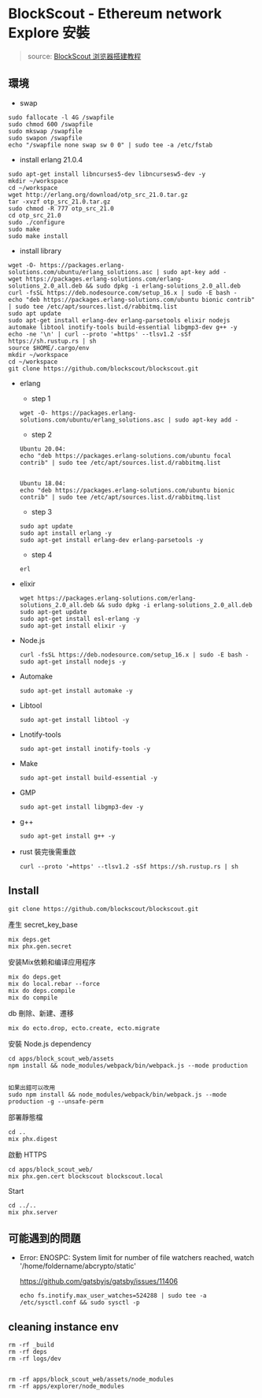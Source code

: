 # BlockScout - Ethereum network Explore 安裝

> source: [BlockScout 浏览器搭建教程](https://www.jianshu.com/p/40bbc588058f)

## 環境

- swap
```shell
sudo fallocate -l 4G /swapfile
sudo chmod 600 /swapfile
sudo mkswap /swapfile
sudo swapon /swapfile
echo "/swapfile none swap sw 0 0" | sudo tee -a /etc/fstab
```

- install erlang 21.0.4
```shell
sudo apt-get install libncurses5-dev libncursesw5-dev -y
mkdir ~/workspace
cd ~/workspace
wget http://erlang.org/download/otp_src_21.0.tar.gz
tar -xvzf otp_src_21.0.tar.gz
sudo chmod -R 777 otp_src_21.0
cd otp_src_21.0
sudo ./configure
sudo make
sudo make install
```

- install library
```shell
wget -O- https://packages.erlang-solutions.com/ubuntu/erlang_solutions.asc | sudo apt-key add -
wget https://packages.erlang-solutions.com/erlang-solutions_2.0_all.deb && sudo dpkg -i erlang-solutions_2.0_all.deb
curl -fsSL https://deb.nodesource.com/setup_16.x | sudo -E bash -
echo "deb https://packages.erlang-solutions.com/ubuntu bionic contrib" | sudo tee /etc/apt/sources.list.d/rabbitmq.list
sudo apt update
sudo apt-get install erlang-dev erlang-parsetools elixir nodejs automake libtool inotify-tools build-essential libgmp3-dev g++ -y
echo -ne '\n' | curl --proto '=https' --tlsv1.2 -sSf https://sh.rustup.rs | sh
source $HOME/.cargo/env
mkdir ~/workspace
cd ~/workspace
git clone https://github.com/blockscout/blockscout.git
```

- erlang

  - step 1

  ```
  wget -O- https://packages.erlang-solutions.com/ubuntu/erlang_solutions.asc | sudo apt-key add -
  ```
  
  - step 2

  
  ```
  Ubuntu 20.04:
  echo "deb https://packages.erlang-solutions.com/ubuntu focal contrib" | sudo tee /etc/apt/sources.list.d/rabbitmq.list
  
  
  Ubuntu 18.04:
  echo "deb https://packages.erlang-solutions.com/ubuntu bionic contrib" | sudo tee /etc/apt/sources.list.d/rabbitmq.list
  ```
  
  - step 3

  ```
  sudo apt update
  sudo apt install erlang -y
  sudo apt-get install erlang-dev erlang-parsetools -y
  ```
  
  - step 4

  ```
  erl
  ```
- elixir

  ```
  wget https://packages.erlang-solutions.com/erlang-solutions_2.0_all.deb && sudo dpkg -i erlang-solutions_2.0_all.deb
  sudo apt-get update
  sudo apt-get install esl-erlang -y
  sudo apt-get install elixir -y
  ```

- Node.js

  ```
  curl -fsSL https://deb.nodesource.com/setup_16.x | sudo -E bash -
  sudo apt-get install nodejs -y
  ```

- Automake

  ```
  sudo apt-get install automake -y
  ```
  
- Libtool

  ```
  sudo apt-get install libtool -y
  ```
  
- Lnotify-tools

  ```
  sudo apt-get install inotify-tools -y
  ```
  
- Make

  ```
  sudo apt-get install build-essential -y
  ```
  
- GMP

  ```
  sudo apt-get install libgmp3-dev -y
  ```

- g++

  ```
  sudo apt-get install g++ -y
  ```
  
- rust 裝完後需重啟

  ```
  curl --proto '=https' --tlsv1.2 -sSf https://sh.rustup.rs | sh
  ```

## Install

```
git clone https://github.com/blockscout/blockscout.git
```

產生 secret_key_base

```
mix deps.get
mix phx.gen.secret
```

安装Mix依赖和编译应用程序

```
mix do deps.get
mix do local.rebar --force
mix do deps.compile
mix do compile
```

db 刪除、新建、遷移

```
mix do ecto.drop, ecto.create, ecto.migrate
```

安裝 Node.js dependency

```
cd apps/block_scout_web/assets
npm install && node_modules/webpack/bin/webpack.js --mode production


如果出錯可以改用
sudo npm install && node_modules/webpack/bin/webpack.js --mode production -g --unsafe-perm
```

部署靜態檔

```
cd ..
mix phx.digest
```

啟動 HTTPS

```
cd apps/block_scout_web/
mix phx.gen.cert blockscout blockscout.local
```

Start

```
cd ../..
mix phx.server
```

## 可能遇到的問題

- Error: ENOSPC: System limit for number of file watchers reached, watch '/home/foldername/abcrypto/static'

  https://github.com/gatsbyjs/gatsby/issues/11406
  
  `echo fs.inotify.max_user_watches=524288 | sudo tee -a /etc/sysctl.conf && sudo sysctl -p`


## cleaning instance env

```
rm -rf _build
rm -rf deps
rm -rf logs/dev


rm -rf apps/block_scout_web/assets/node_modules
rm -rf apps/explorer/node_modules
```
